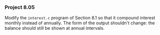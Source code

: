 ### Project 8.05
Modify the `interest.c` program of Section 8.1 so that it compound interest
monthly instead of annually. The form of the output shouldn't change: the
balance should still be shown at annual intervals.